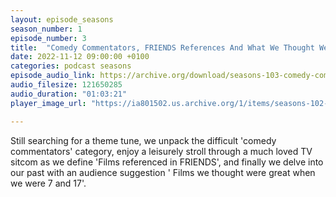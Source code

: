 ```yaml
---
layout: episode_seasons
season_number: 1
episode_number: 3
title:  "Comedy Commentators, FRIENDS References And What We Thought Were Great Aged 17 & 7"
date: 2022-11-12 09:00:00 +0100
categories: podcast seasons
episode_audio_link: https://archive.org/download/seasons-103-comedy-commentators-friends-references-and-what-we-thought-were-great-aged-17-7/Seasons%20%23103_%20Comedy%20Commentators%2C%20FRIENDS%20References%20and%20What%20We%20Thought%20Were%20Great%20Aged%2017%20%26%207.mp3
audio_filesize: 121650285
audio_duration: "01:03:21"
player_image_url: "https://ia801502.us.archive.org/1/items/seasons-102-frank-sinatra-songs-and-woman-as-weapons/2000x2000_Seasons_Podcast_Art.jpg"

---
```

Still searching for a theme tune, we unpack the difficult 'comedy commentators' category, enjoy a leisurely stroll through a much loved TV sitcom as we define 'Films referenced in FRIENDS', and finally we delve into our past with an audience suggestion ' Films we thought were great when we were 7 and 17'.
